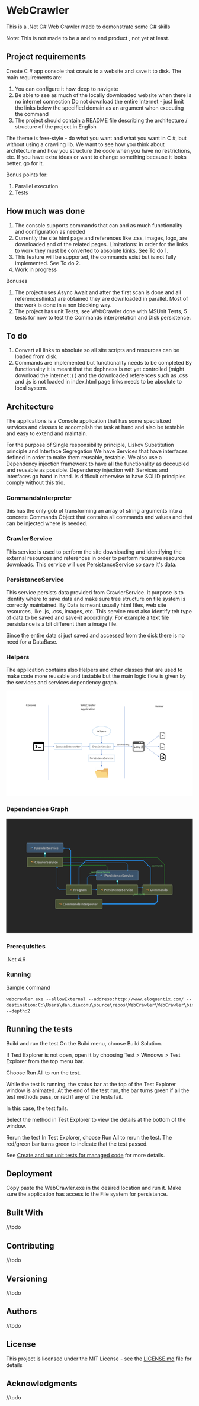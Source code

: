 # WebCrawler

This is a .Net C# Web Crawler made to demonstrate some C# skills

Note: This is not made to be a and to end product , not yet at least.

## Project requirements

Create C # app console that crawls to a website and save it to disk. The main requirements are:

1. You can configure it how deep to navigate
2. Be able to see as much of the locally downloaded website when there is no internet connection
   Do not download the entire Internet - just limit the links below the specified domain as an argument when executing the command
3. The project should contain a README file describing the architecture / structure of the project in English

The theme is free-style - do what you want and what you want in C #, but without using a crawling lib. We want to see how you think about architecture and how you structure the code when you have no restrictions, etc. If you have extra ideas or want to change something because it looks better, go for it.

Bonus points for:

1. Parallel execution
2. Tests

## How much was done

1. The console supports commands that can and as much functionality and configuration as needed
2. Currently the site html page and references like .css, images, logo, are downloaded and of the related pages.
   Limitations: in order for the links to work they must be converted to absolute kinks. See To do 1.
3. This feature will be supported, the commands exist but is not fully implemented. See To do 2.
4. Work in progress

Bonuses

1. The project uses Async Await and after the first scan is done and all references(links) are obtained they are downloaded in parallel. Most of the work is done in a non blocking way.
2. The project has unit Tests, see WebCrawler done with MSUnit Tests, 5 tests for now to test the Commands interpretation and DIsk persistence.

## To do

1. Convert all links to absolute so all site scripts and resources can be loaded from disk.
2. Commands are implemented but functionality needs to be completed
   By functionality it is meant that the dephness is not yet controlled (might download the internet :) ) and the downloaded references such as .css and .js is not loaded in index.html page links needs to be absolute to local system.

## Architecture

The applications is a Console application that has some specialized services and classes to accomplish the task at hand and also be testable and easy to extend and maintain.

For the purpose of Single responsibility principle, Liskov Substitution principle and Interface Segregation We have Services that have interfaces defined in order to make them reusable, testable.
We also use a Dependency injection framework to have all the functionality as decoupled and reusable as possible.
Dependency injection with Services and interfaces go hand in hand. Is difficult otherwise to have SOLID principles comply without this trio.

### CommandsInterpreter

this has the only gob of transforming an array of string arguments into a concrete Commands Object that contains all commands and values and that can be injected where is needed.

### CrawlerService

This service is used to perform the site downloading and identifying the external resources and references in order to perform recursive resource downloads.
This service will use PersistanceService so save it's data.

### PersistanceService

This service persists data provided from CrawlerService.
It purpose is to identify where to save data and make sure tree structure on file system is correctly maintained.
By Data is meant usually html files, web site resources, like .js, .css, images, etc.
This service must also identify teh type of data to be saved and save-it accordingly.
For example a text file persistance is a bit different then a image file.

Since the entire data si just saved and accessed from the disk there is no need for a DataBase.

### Helpers

The application contains also Helpers and other classes that are used to make code more reusable and tastable but the main logic flow is given by the services and services dependency graph.

![Screenshot](Presentation1.png)

### Dependencies Graph

![Screenshot](DependenciesGraph.png)

### Prerequisites

.Net 4.6

### Running

Sample command

```
webcrawler.exe --allowExternal --address:http://www.eloquentix.com/ --destination:C:\Users\dan.diaconu\source\repos\WebCrawler\WebCrawler\bin\Debug --depth:2
```

## Running the tests

Build and run the test
On the Build menu, choose Build Solution.

If Test Explorer is not open, open it by choosing Test > Windows > Test Explorer from the top menu bar.

Choose Run All to run the test.

While the test is running, the status bar at the top of the Test Explorer window is animated. At the end of the test run, the bar turns green if all the test methods pass, or red if any of the tests fail.

In this case, the test fails.

Select the method in Test Explorer to view the details at the bottom of the window.

Rerun the test
In Test Explorer, choose Run All to rerun the test. The red/green bar turns green to indicate that the test passed.

See [Create and run unit tests for managed code](https://docs.microsoft.com/en-us/visualstudio/test/walkthrough-creating-and-running-unit-tests-for-managed-code?view=vs-2019) for more details.

## Deployment

Copy paste the WebCrawler.exe in the desired location and run it.
Make sure the application has access to the File system for persistance.

## Built With

//todo

## Contributing

//todo

## Versioning

//todo

## Authors

//todo

## License

This project is licensed under the MIT License - see the [LICENSE.md](LICENSE.md) file for details

## Acknowledgments

//todo
